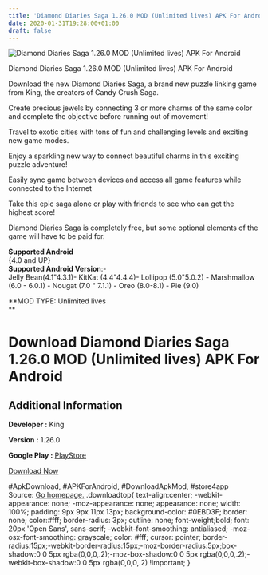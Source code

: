 ```yaml
---
title: 'Diamond Diaries Saga 1.26.0 MOD (Unlimited lives) APK For Android'
date: 2020-01-31T19:28:00+01:00
draft: false
---
```


![Diamond Diaries Saga 1.26.0 MOD (Unlimited lives) APK For Android](https://i2.wp.com/apkhome.net/wp-content/uploads/2020/01/WORLD-of-SUBMARINES-Navy-Shooter-3D-Wargame-1.8-MOD-No-Reload-Time-1.png "Diamond Diaries Saga 1.26.0 MOD (Unlimited lives) APK For Android")

  

Diamond Diaries Saga 1.26.0 MOD (Unlimited lives) APK For Android

Download the new Diamond Diaries Saga, a brand new puzzle linking game from King, the creators of Candy Crush Saga.

Create precious jewels by connecting 3 or more charms of the same color and complete the objective before running out of movement!

Travel to exotic cities with tons of fun and challenging levels and exciting new game modes.

Enjoy a sparkling new way to connect beautiful charms in this exciting puzzle adventure!

Easily sync game between devices and access all game features while connected to the Internet

Take this epic saga alone or play with friends to see who can get the highest score!

Diamond Diaries Saga is completely free, but some optional elements of the game will have to be paid for.

**Supported Android**  
{4.0 and UP}  
**Supported Android Version**:-  
Jelly Bean(4.1"4.3.1)- KitKat (4.4"4.4.4)- Lollipop (5.0"5.0.2) - Marshmallow (6.0 - 6.0.1) - Nougat (7.0 " 7.1.1) - Oreo (8.0-8.1) - Pie (9.0)

**MOD TYPE: Unlimited lives  
**

Download Diamond Diaries Saga 1.26.0 MOD (Unlimited lives) APK For Android
==========================================================================

Additional Information
----------------------

**Developer :** King

**Version :** 1.26.0

**Google Play :** [PlayStore](https://play.google.com/store/apps/details?id=com.king.diamonddiariessaga)

  

[Download Now](https://store4app.co/post/diamond-diaries-saga-1-26-0-mod-unlimited-lives-apk-for-android_1580494975)

  
#ApkDownload, #APKForAndroid, #DownloadApkMod, #store4app  
Source: [Go homepage.](https://store4app.co/post/diamond-diaries-saga-1-26-0-mod-unlimited-lives-apk-for-android_1580494975) .downloadtop{ text-align:center; -webkit-appearance: none; -moz-appearance: none; appearance: none; width: 100%; padding: 9px 9px 11px 13px; background-color: #0EBD3F; border: none; color:#fff; border-radius: 3px; outline: none; font-weight;bold; font: 20px 'Open Sans', sans-serif; -webkit-font-smoothing: antialiased; -moz-osx-font-smoothing: grayscale; color: #fff; cursor: pointer; border-radius:15px;-webkit-border-radius:15px;-moz-border-radius:5px;box-shadow:0 0 5px rgba(0,0,0,.2);-moz-box-shadow:0 0 5px rgba(0,0,0,.2);-webkit-box-shadow:0 0 5px rgba(0,0,0,.2) !important; }